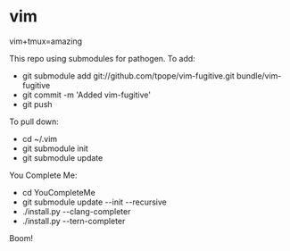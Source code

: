 # vim
vim+tmux=amazing

This repo using submodules for pathogen. To add:
* git submodule add git://github.com/tpope/vim-fugitive.git bundle/vim-fugitive
* git commit -m 'Added vim-fugitive'
* git push

To pull down:
* cd ~/.vim
* git submodule init
* git submodule update

You Complete Me:
* cd YouCompleteMe
* git submodule update --init --recursive
* ./install.py --clang-completer
* ./install.py --tern-completer

Boom!

